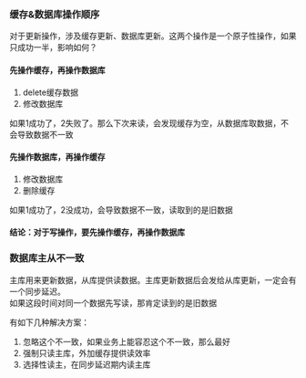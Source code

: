 ### 缓存&数据库操作顺序
对于更新操作，涉及缓存更新、数据库更新。这两个操作是一个原子性操作，如果只成功一半，影响如何？

#### 先操作缓存，再操作数据库
1. delete缓存数据
2. 修改数据库

如果1成功了，2失败了。那么下次来读，会发现缓存为空，从数据库取数据，不会导致数据不一致

#### 先操作数据库，再操作缓存
1. 修改数据库
2. 删除缓存

如果1成功了，2没成功，会导致数据不一致，读取到的是旧数据

#### 结论：对于写操作，要先操作缓存，再操作数据库


### 数据库主从不一致
主库用来更新数据，从库提供读数据。主库更新数据后会发给从库更新，一定会有一个同步延迟。  
如果这段时间对同一个数据先写读，那肯定读到的是旧数据

有如下几种解决方案：
1. 忽略这个不一致，如果业务上能容忍这个不一致，那么最好
2. 强制只读主库，外加缓存提供读效率
3. 选择性读主，在同步延迟期内读主库